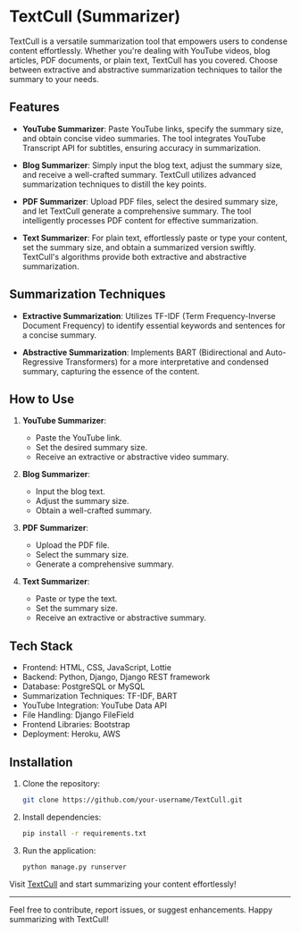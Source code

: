 # TextCull (Summarizer)

TextCull is a versatile summarization tool that empowers users to condense content effortlessly. Whether you're dealing with YouTube videos, blog articles, PDF documents, or plain text, TextCull has you covered. Choose between extractive and abstractive summarization techniques to tailor the summary to your needs.

## Features

- **YouTube Summarizer**: Paste YouTube links, specify the summary size, and obtain concise video summaries. The tool integrates YouTube Transcript API for subtitles, ensuring accuracy in summarization.
  
- **Blog Summarizer**: Simply input the blog text, adjust the summary size, and receive a well-crafted summary. TextCull utilizes advanced summarization techniques to distill the key points.

- **PDF Summarizer**: Upload PDF files, select the desired summary size, and let TextCull generate a comprehensive summary. The tool intelligently processes PDF content for effective summarization.

- **Text Summarizer**: For plain text, effortlessly paste or type your content, set the summary size, and obtain a summarized version swiftly. TextCull's algorithms provide both extractive and abstractive summarization.

## Summarization Techniques

- **Extractive Summarization**: Utilizes TF-IDF (Term Frequency-Inverse Document Frequency) to identify essential keywords and sentences for a concise summary.

- **Abstractive Summarization**: Implements BART (Bidirectional and Auto-Regressive Transformers) for a more interpretative and condensed summary, capturing the essence of the content.

## How to Use

1. **YouTube Summarizer**:
   - Paste the YouTube link.
   - Set the desired summary size.
   - Receive an extractive or abstractive video summary.

2. **Blog Summarizer**:
   - Input the blog text.
   - Adjust the summary size.
   - Obtain a well-crafted summary.

3. **PDF Summarizer**:
   - Upload the PDF file.
   - Select the summary size.
   - Generate a comprehensive summary.

4. **Text Summarizer**:
   - Paste or type the text.
   - Set the summary size.
   - Receive an extractive or abstractive summary.

## Tech Stack

- Frontend: HTML, CSS, JavaScript, Lottie
- Backend: Python, Django, Django REST framework
- Database: PostgreSQL or MySQL
- Summarization Techniques: TF-IDF, BART
- YouTube Integration: YouTube Data API
- File Handling: Django FileField
- Frontend Libraries: Bootstrap
- Deployment: Heroku, AWS

## Installation

1. Clone the repository:
   ```bash
   git clone https://github.com/your-username/TextCull.git
   ```

2. Install dependencies:
   ```bash
   pip install -r requirements.txt
   ```

3. Run the application:
   ```bash
   python manage.py runserver
   ```

Visit [TextCull](https://www.textcull.com) and start summarizing your content effortlessly!

---

Feel free to contribute, report issues, or suggest enhancements. Happy summarizing with TextCull!
